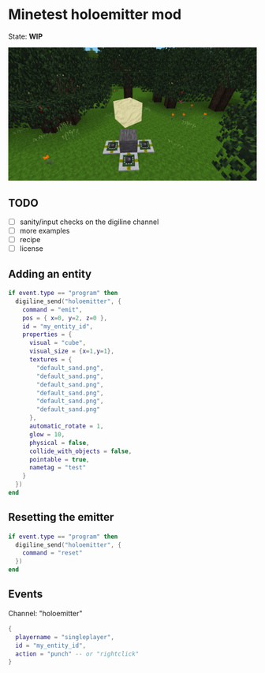 
# Minetest holoemitter mod

State: **WIP**

<img src="./screenshot.png"/>

## TODO

* [ ] sanity/input checks on the digiline channel
* [ ] more examples
* [ ] recipe
* [ ] license

## Adding an entity
```lua
if event.type == "program" then
  digiline_send("holoemitter", {
    command = "emit",
    pos = { x=0, y=2, z=0 },
    id = "my_entity_id",
    properties = {
      visual = "cube",
      visual_size = {x=1,y=1},
      textures = {
        "default_sand.png",
        "default_sand.png",
        "default_sand.png",
        "default_sand.png",
        "default_sand.png",
        "default_sand.png"
      },
      automatic_rotate = 1,
      glow = 10,
      physical = false,
      collide_with_objects = false,
      pointable = true,
      nametag = "test"
    }
  })
end
```

## Resetting the emitter
```lua
if event.type == "program" then
  digiline_send("holoemitter", {
    command = "reset"
  })
end
```

## Events

Channel: "holoemitter"

```lua
{
  playername = "singleplayer",
  id = "my_entity_id",
  action = "punch" -- or "rightclick"
}
```
